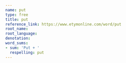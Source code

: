 ```yaml
---
name: put
type: free
title: put
reference_link: https://www.etymonline.com/word/put
root_name: 
root_language: 
denotation: 
word_sums:
- sum: 'Put + '
  respelling: put
---
```

